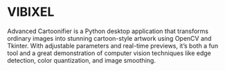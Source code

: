 # VIBIXEL
Advanced Cartoonifier is a Python desktop application that transforms ordinary images into stunning cartoon-style artwork using OpenCV and Tkinter. With adjustable parameters and real-time previews, it’s both a fun tool and a great demonstration of computer vision techniques like edge detection, color quantization, and image smoothing.
